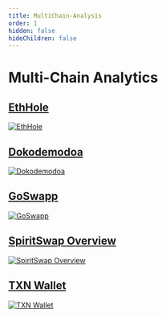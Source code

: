 ```yaml
---
title: MultiChain-Analysis
order: 1
hidden: false
hideChildren: false
---
```


# Multi-Chain Analytics

## [EthHole](/docs/project-showcase/multichain-analysis/ethhole)
[![EthHole](/static/images/project-showcase/banners/eth-hole.png)](/docs/project-showcase/multichain-analysis/ethhole)

## [Dokodemodoa](/docs/project-showcase/multichain-analysis/dokodemodoa)
[![Dokodemodoa](/static/images/project-showcase/banners/Dokodemodoa.png)](/docs/project-showcase/multichain-analysis/dokodemodoa)

## [GoSwapp](/docs/project-showcase/multichain-analysis/goswapp)
[![GoSwapp](/static/images/project-showcase/banners/go-swapp.png)](/docs/project-showcase/multichain-analysis/goswapp)

## [SpiritSwap Overview](/docs/project-showcase/multichain-analysis/spiritswap-overview)
[![SpiritSwap Overview](/static/images/project-showcase/banners/spiritswap-overview.png)](/docs/project-showcase/multichain-analysis/spiritswap-overview)

## [TXN Wallet](/docs/project-showcase/multichain-analysis/txnwallet)
[![TXN Wallet](/static/images/project-showcase/banners/txnwallet.png)](/docs/project-showcase/multichain-analysis/txnwallet)
